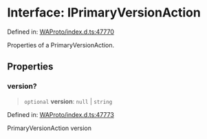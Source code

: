 # Interface: IPrimaryVersionAction

Defined in: [WAProto/index.d.ts:47770](https://github.com/Fokusdotid/bail/blob/a1b2bb6d3d63874a4f497e70ebd6347b2869da8e/WAProto/index.d.ts#L47770)

Properties of a PrimaryVersionAction.

## Properties

### version?

> `optional` **version**: `null` \| `string`

Defined in: [WAProto/index.d.ts:47773](https://github.com/Fokusdotid/bail/blob/a1b2bb6d3d63874a4f497e70ebd6347b2869da8e/WAProto/index.d.ts#L47773)

PrimaryVersionAction version
